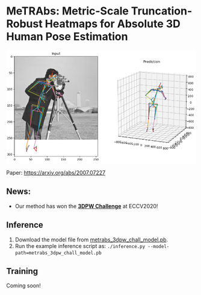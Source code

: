 # MeTRAbs: Metric-Scale Truncation-Robust Heatmaps for Absolute 3D Human Pose Estimation

![](example.png)

Paper: https://arxiv.org/abs/2007.07227

## News:
  * Our method has won the **[3DPW Challenge](https://virtualhumans.mpi-inf.mpg.de/3DPW_Challenge/)** at ECCV2020!

## Inference

1. Download the model file from [metrabs_3dpw_chall_model.pb](https://omnomnom.vision.rwth-aachen.de/data/metrabs/metrabs_3dpw_chall_model.pb).
2. Run the example inference script as: `./inference.py --model-path=metrabs_3dpw_chall_model.pb`

## Training

Coming soon!
